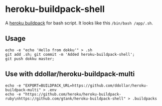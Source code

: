 heroku-buildpack-shell
========================

A [heroku buildpack](http://devcenter.heroku.com/articles/buildpacks) for bash script. It looks like this `/bin/bash /app/.sh`.

## Usage
    echo -e "echo 'Hello from dokku'" > .sh
    git add .sh; git commit -m 'Added heroku-buildpack-shell';
    git push dokku master;

## Use with ddollar/heroku-buildpack-multi
    echo -e "EXPORT=BUILDPACK_URL=https://github.com/ddollar/heroku-buildpack-multi" > .env
    echo -e "https://github.com/heroku/heroku-buildpack-ruby\nhttps://github.com/gtank/heroku-buildpack-shell" > .buildpacks
